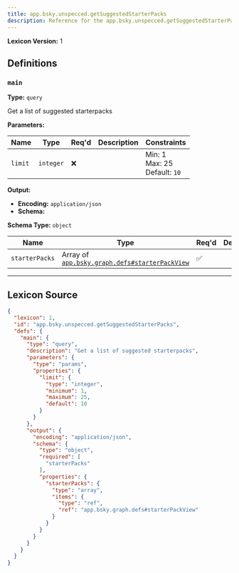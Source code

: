 ```yaml
---
title: app.bsky.unspecced.getSuggestedStarterPacks
description: Reference for the app.bsky.unspecced.getSuggestedStarterPacks lexicon
---
```

**Lexicon Version:** 1

## Definitions

<a name="main"></a>
### `main`

**Type:** `query`

Get a list of suggested starterpacks

**Parameters:**

| Name | Type | Req'd  | Description | Constraints |
|------|------|----------|-------------|-------------|
| `limit` | `integer` | ❌  |  | Min: 1<br/>Max: 25<br/>Default: `10` |
**Output:**

- **Encoding:** `application/json`
- **Schema:**

**Schema Type:** `object`

| Name | Type | Req'd  | Description | Constraints |
|------|------|----------|-------------|-------------|
| `starterPacks` | Array of [`app.bsky.graph.defs#starterPackView`](/lexicons/app/bsky/graph/defs#starterPackView) | ✅  |  |  |

---

## Lexicon Source
```json
{
  "lexicon": 1,
  "id": "app.bsky.unspecced.getSuggestedStarterPacks",
  "defs": {
    "main": {
      "type": "query",
      "description": "Get a list of suggested starterpacks",
      "parameters": {
        "type": "params",
        "properties": {
          "limit": {
            "type": "integer",
            "minimum": 1,
            "maximum": 25,
            "default": 10
          }
        }
      },
      "output": {
        "encoding": "application/json",
        "schema": {
          "type": "object",
          "required": [
            "starterPacks"
          ],
          "properties": {
            "starterPacks": {
              "type": "array",
              "items": {
                "type": "ref",
                "ref": "app.bsky.graph.defs#starterPackView"
              }
            }
          }
        }
      }
    }
  }
}
```
